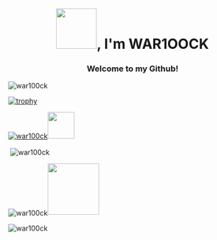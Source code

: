 <h1 align="center"><img src="https://i.pinimg.com/originals/43/ff/3d/43ff3de23a2e7f94e7cefd8fbe1604a2.gif" width="82">, I'm WAR1OOCK</h1>
<h3 align="center">Welcome to my Github!</h3>


<p align="left"> <img src="https://komarev.com/ghpvc/?username=war100ck&label=Profile%20views&color=0e75b6&style=flat" alt="war100ck" /> </p>

[![trophy](https://github-profile-trophy.vercel.app/?username=war100ck-ma&theme=onedark)](https://github.com/war100ck/github-profile-trophy)


<p align="left"> <a href="https://github.com/ryo-ma/github-profile-trophy"><img src="https://github-profile-trophy.vercel.app/?username=war100ck&theme=onedark&margin-w=10&rank=S" alt="war100ck" /></a><img src="https://sophieswebsitehome.files.wordpress.com/2018/09/giphy.gif" height=54/> </p>

<p>&nbsp;<img align="center" src="https://github-readme-stats.vercel.app/api?username=war100ck&show_icons=true&locale=en&theme=onedark&hide_border=false" alt="war100ck" /></p>

<p><img align="center" src="https://github-readme-streak-stats.herokuapp.com/?user=war100ck&theme=onedark&hide_border=false" alt="war100ck" /><img src="https://s2.gifyu.com/images/qnkq6F1TM34jP537MOjyH3fy8ucJWPd6455JYMLd3nk-pmVnFsanYtKRCM0lfnsG2HUSComQPv0xJyu_tn8YTp0yzj5_sYypuZH_lt35S4IX2QdM.gif" height=104/></p>

<p><img align="left" src="https://github-readme-stats.vercel.app/api/top-langs?username=war100ck&locale=en&show_icons=true&layout=compact&theme=onedark" alt="war100ck" /></p>
